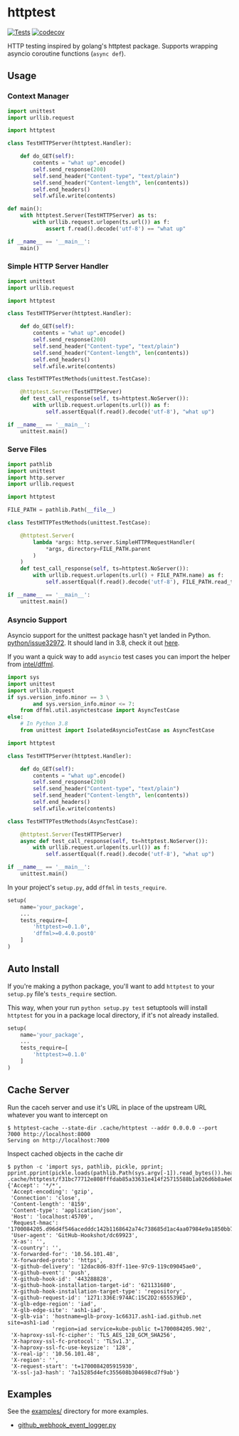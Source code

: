 # httptest

[![Tests](https://github.com/pdxjohnny/httptest/actions/workflows/tests.yml/badge.svg?branch=master)](https://github.com/pdxjohnny/httptest/actions/workflows/tests.yml) [![codecov](https://codecov.io/gh/pdxjohnny/httptest/branch/master/graph/badge.svg)](https://codecov.io/gh/pdxjohnny/httptest)

HTTP testing inspired by golang's httptest package. Supports wrapping asyncio
coroutine functions (`async def`).

## Usage

### Context Manager

```python
import unittest
import urllib.request

import httptest

class TestHTTPServer(httptest.Handler):

    def do_GET(self):
        contents = "what up".encode()
        self.send_response(200)
        self.send_header("Content-type", "text/plain")
        self.send_header("Content-length", len(contents))
        self.end_headers()
        self.wfile.write(contents)

def main():
    with httptest.Server(TestHTTPServer) as ts:
        with urllib.request.urlopen(ts.url()) as f:
            assert f.read().decode('utf-8') == "what up"

if __name__ == '__main__':
    main()
```

### Simple HTTP Server Handler

```python
import unittest
import urllib.request

import httptest

class TestHTTPServer(httptest.Handler):

    def do_GET(self):
        contents = "what up".encode()
        self.send_response(200)
        self.send_header("Content-type", "text/plain")
        self.send_header("Content-length", len(contents))
        self.end_headers()
        self.wfile.write(contents)

class TestHTTPTestMethods(unittest.TestCase):

    @httptest.Server(TestHTTPServer)
    def test_call_response(self, ts=httptest.NoServer()):
        with urllib.request.urlopen(ts.url()) as f:
            self.assertEqual(f.read().decode('utf-8'), "what up")

if __name__ == '__main__':
    unittest.main()
```

### Serve Files

```python
import pathlib
import unittest
import http.server
import urllib.request

import httptest

FILE_PATH = pathlib.Path(__file__)

class TestHTTPTestMethods(unittest.TestCase):

    @httptest.Server(
        lambda *args: http.server.SimpleHTTPRequestHandler(
            *args, directory=FILE_PATH.parent
        )
    )
    def test_call_response(self, ts=httptest.NoServer()):
        with urllib.request.urlopen(ts.url() + FILE_PATH.name) as f:
            self.assertEqual(f.read().decode('utf-8'), FILE_PATH.read_text())

if __name__ == '__main__':
    unittest.main()
```

### Asyncio Support

Asyncio support for the unittest package hasn't yet landed in Python.
[python/issue32972](https://bugs.python.org/issue32972).
It should land in 3.8, check it out
[here](https://github.com/python/cpython/pull/13386).

If you want a quick way to add `asyncio` test cases you can import the helper
from [intel/dffml](https://github.com/intel/dffml).

```python
import sys
import unittest
import urllib.request
if sys.version_info.minor == 3 \
        and sys.version_info.minor <= 7:
    from dffml.util.asynctestcase import AsyncTestCase
else:
    # In Python 3.8
    from unittest import IsolatedAsyncioTestCase as AsyncTestCase

import httptest

class TestHTTPServer(httptest.Handler):

    def do_GET(self):
        contents = "what up".encode()
        self.send_response(200)
        self.send_header("Content-type", "text/plain")
        self.send_header("Content-length", len(contents))
        self.end_headers()
        self.wfile.write(contents)

class TestHTTPTestMethods(AsyncTestCase):

    @httptest.Server(TestHTTPServer)
    async def test_call_response(self, ts=httptest.NoServer()):
        with urllib.request.urlopen(ts.url()) as f:
            self.assertEqual(f.read().decode('utf-8'), "what up")

if __name__ == '__main__':
    unittest.main()
```

In your project's `setup.py`, add `dffml` in `tests_require`.

```python
setup(
    name='your_package',
    ...
    tests_require=[
        'httptest>=0.1.0',
        'dffml>=0.4.0.post0'
    ]
)
```

## Auto Install

If you're making a python package, you'll want to add `httptest` to your
`setup.py` file's `tests_require` section.

This way, when your run `python setup.py test` setuptools will install
`httptest` for you in a package local directory, if it's not already installed.

```python
setup(
    name='your_package',
    ...
    tests_require=[
        'httptest>=0.1.0'
    ]
)
```

## Cache Server

Run the caceh server and use it's URL in place of the upstream URL whatever you want to intercept on

```console
$ httptest-cache --state-dir .cache/httptest --addr 0.0.0.0 --port 7000 http://localhost:8000
Serving on http://localhost:7000
```

Inspect cached objects in the cache dir

```console
$ python -c 'import sys, pathlib, pickle, pprint; pprint.pprint(pickle.loads(pathlib.Path(sys.argv[-1]).read_bytes()).headers)' .cache/httptest/f31bc77712e808fffdab85a33631e414f25715588b1a026d6b8a4e0171b67e99859ab71b1933c93b0078d1e47da9a929.request.pickle
{'Accept': '*/*',
 'Accept-encoding': 'gzip',
 'Connection': 'close',
 'Content-length': '8159',
 'Content-type': 'application/json',
 'Host': 'localhost:45709',
 'Request-hmac': '1700084205.d96d4f546acedddc142b1168642a74c738685d1ac4aa07984e9a1850bb73ddee',
 'User-agent': 'GitHub-Hookshot/dc69923',
 'X-as': '',
 'X-country': '',
 'X-forwarded-for': '10.56.101.48',
 'X-forwarded-proto': 'https',
 'X-github-delivery': '12dac8d6-83ff-11ee-97c9-119c09045ae0',
 'X-github-event': 'push',
 'X-github-hook-id': '443288828',
 'X-github-hook-installation-target-id': '621131680',
 'X-github-hook-installation-target-type': 'repository',
 'X-github-request-id': '1271:336E:974AC:15C2D2:655539ED',
 'X-glb-edge-region': 'iad',
 'X-glb-edge-site': 'ash1-iad',
 'X-glb-via': 'hostname=glb-proxy-1c66317.ash1-iad.github.net site=ash1-iad '
              'region=iad service=kube-public t=1700084205.902',
 'X-haproxy-ssl-fc-cipher': 'TLS_AES_128_GCM_SHA256',
 'X-haproxy-ssl-fc-protocol': 'TLSv1.3',
 'X-haproxy-ssl-fc-use-keysize': '128',
 'X-real-ip': '10.56.101.48',
 'X-region': '',
 'X-request-start': 't=1700084205915930',
 'X-ssl-ja3-hash': '7a15285d4efc355608b304698cd7f9ab'}
```

## Examples

See the [examples/](https://github.com/pdxjohnny/httptest/tree/master/examples/)
directory for more examples.

- [github_webhook_event_logger.py](https://github.com/pdxjohnny/httptest/blob/master/examples/github_webhook_event_logger.py)
